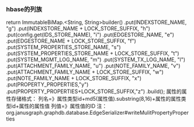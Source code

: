  ### hbase的列族
 return ImmutableBiMap.<String, String>builder()
                .put(INDEXSTORE_NAME, "g")
                .put(INDEXSTORE_NAME + LOCK_STORE_SUFFIX, "h")
                .put(config.get(IDS_STORE_NAME), "i")
                .put(EDGESTORE_NAME, "e")
                .put(EDGESTORE_NAME + LOCK_STORE_SUFFIX, "f")
                .put(SYSTEM_PROPERTIES_STORE_NAME, "s")
                .put(SYSTEM_PROPERTIES_STORE_NAME + LOCK_STORE_SUFFIX, "t")
                .put(SYSTEM_MGMT_LOG_NAME, "m")
                .put(SYSTEM_TX_LOG_NAME, "l")
                .put(ATTACHMENT_FAMILY_NAME, "u")
                .put(NOTE_FAMILY_NAME, "v")
                .put(ATTACHMENT_FAMILY_NAME + LOCK_STORE_SUFFIX, "w")
                .put(NOTE_FAMILY_NAME + LOCK_STORE_SUFFIX, "x")
                .put(PROPERTY_PROPERTIES,"y")
                .put(PROPERTY_PROPERTIES+LOCK_STORE_SUFFIX,"z")
                .build();
属性的属性存储格式：
列名=》属性类型id+md5(属性值).substring(8,16)+属性的属性类型id+属性的属性值
列值=》属性值的ID
注：org.janusgraph.graphdb.database.EdgeSerializer#writeMulitPropertyProperties